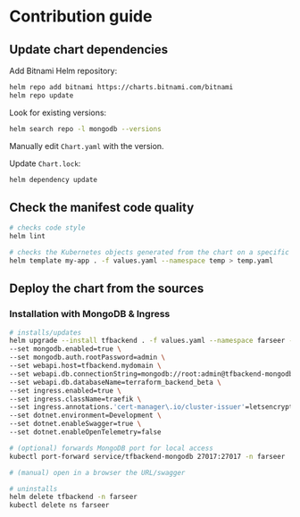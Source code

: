 # Contribution guide

## Update chart dependencies

Add Bitnami Helm repository:

```bash
helm repo add bitnami https://charts.bitnami.com/bitnami
helm repo update
```

Look for existing versions:

```bash
helm search repo -l mongodb --versions
```

Manually edit `Chart.yaml` with the version.

Update `Chart.lock`:

```bash
helm dependency update
```

## Check the manifest code quality

```bash
# checks code style
helm lint

# checks the Kubernetes objects generated from the chart on a specific case defined in values_mine.yaml
helm template my-app . -f values.yaml --namespace temp > temp.yaml
```

## Deploy the chart from the sources

### Installation with MongoDB & Ingress

```bash
# installs/updates
helm upgrade --install tfbackend . -f values.yaml --namespace farseer --create-namespace \
--set mongodb.enabled=true \
--set mongodb.auth.rootPassword=admin \
--set webapi.host=tfbackend.mydomain \
--set webapi.db.connectionString=mongodb://root:admin@tfbackend-mongodb:27017/terraform_backend_beta?authSource=admin \
--set webapi.db.databaseName=terraform_backend_beta \
--set ingress.enabled=true \
--set ingress.className=traefik \
--set ingress.annotations.'cert-manager\.io/cluster-issuer'=letsencrypt-prod \
--set dotnet.environment=Development \
--set dotnet.enableSwagger=true \
--set dotnet.enableOpenTelemetry=false

# (optional) forwards MongoDB port for local access
kubectl port-forward service/tfbackend-mongodb 27017:27017 -n farseer

# (manual) open in a browser the URL/swagger

# uninstalls
helm delete tfbackend -n farseer
kubectl delete ns farseer
```
